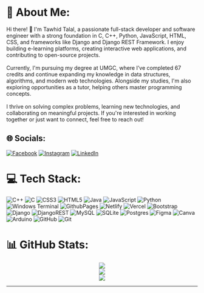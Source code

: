 # 💫 About Me:
Hi there! 👋 I'm Tawhid Talal, a passionate full-stack developer and software engineer with a strong foundation in C, C++, Python, JavaScript, HTML, CSS, and frameworks like Django and Django REST Framework. I enjoy building e-learning platforms, creating interactive web applications, and contributing to open-source projects.<br><br>Currently, I'm pursuing my degree at UMGC, where I’ve completed 67 credits and continue expanding my knowledge in data structures, algorithms, and modern web technologies. Alongside my studies, I'm also exploring opportunities as a tutor, helping others master programming concepts.<br><br>I thrive on solving complex problems, learning new technologies, and collaborating on meaningful projects. If you're interested in working together or just want to connect, feel free to reach out!


## 🌐 Socials:
[![Facebook](https://img.shields.io/badge/Facebook-%231877F2.svg?logo=Facebook&logoColor=white)](https://www.facebook.com/tawhid.ryan.5) [![Instagram](https://img.shields.io/badge/Instagram-%23E4405F.svg?logo=Instagram&logoColor=white)](https://www.instagram.com/tawhid_ryan/) [![LinkedIn](https://img.shields.io/badge/LinkedIn-%230077B5.svg?logo=linkedin&logoColor=white)](https://www.linkedin.com/in/tawhid-talal/) 

# 💻 Tech Stack:
![C++](https://img.shields.io/badge/c++-%2300599C.svg?style=for-the-badge&logo=c%2B%2B&logoColor=white) ![C](https://img.shields.io/badge/c-%2300599C.svg?style=for-the-badge&logo=c&logoColor=white) ![CSS3](https://img.shields.io/badge/css3-%231572B6.svg?style=for-the-badge&logo=css3&logoColor=white) ![HTML5](https://img.shields.io/badge/html5-%23E34F26.svg?style=for-the-badge&logo=html5&logoColor=white) ![Java](https://img.shields.io/badge/java-%23ED8B00.svg?style=for-the-badge&logo=openjdk&logoColor=white) ![JavaScript](https://img.shields.io/badge/javascript-%23323330.svg?style=for-the-badge&logo=javascript&logoColor=%23F7DF1E) ![Python](https://img.shields.io/badge/python-3670A0?style=for-the-badge&logo=python&logoColor=ffdd54) ![Windows Terminal](https://img.shields.io/badge/Windows%20Terminal-%234D4D4D.svg?style=for-the-badge&logo=windows-terminal&logoColor=white) ![GithubPages](https://img.shields.io/badge/github%20pages-121013?style=for-the-badge&logo=github&logoColor=white) ![Netlify](https://img.shields.io/badge/netlify-%23000000.svg?style=for-the-badge&logo=netlify&logoColor=#00C7B7) ![Vercel](https://img.shields.io/badge/vercel-%23000000.svg?style=for-the-badge&logo=vercel&logoColor=white) ![Bootstrap](https://img.shields.io/badge/bootstrap-%238511FA.svg?style=for-the-badge&logo=bootstrap&logoColor=white) ![Django](https://img.shields.io/badge/django-%23092E20.svg?style=for-the-badge&logo=django&logoColor=white) ![DjangoREST](https://img.shields.io/badge/DJANGO-REST-ff1709?style=for-the-badge&logo=django&logoColor=white&color=ff1709&labelColor=gray) ![MySQL](https://img.shields.io/badge/mysql-4479A1.svg?style=for-the-badge&logo=mysql&logoColor=white) ![SQLite](https://img.shields.io/badge/sqlite-%2307405e.svg?style=for-the-badge&logo=sqlite&logoColor=white) ![Postgres](https://img.shields.io/badge/postgres-%23316192.svg?style=for-the-badge&logo=postgresql&logoColor=white) ![Figma](https://img.shields.io/badge/figma-%23F24E1E.svg?style=for-the-badge&logo=figma&logoColor=white) ![Canva](https://img.shields.io/badge/Canva-%2300C4CC.svg?style=for-the-badge&logo=Canva&logoColor=white) ![Arduino](https://img.shields.io/badge/-Arduino-00979D?style=for-the-badge&logo=Arduino&logoColor=white) ![GitHub](https://img.shields.io/badge/github-%23121011.svg?style=for-the-badge&logo=github&logoColor=white) ![Git](https://img.shields.io/badge/git-%23F05033.svg?style=for-the-badge&logo=git&logoColor=white)
# 📊 GitHub Stats:
<div align="center">
  
![](https://github-readme-stats.vercel.app/api?username=tawhid2001&theme=radical&hide_border=false&include_all_commits=true&count_private=false)<br/>
![](https://github-readme-streak-stats.herokuapp.com/?user=tawhid2001&theme=radical&hide_border=false)<br/>
![](https://github-readme-stats.vercel.app/api/top-langs/?username=tawhid2001&theme=radical&hide_border=false&include_all_commits=true&count_private=false&layout=compact)

</div>


---


<!-- Proudly created with GPRM ( https://gprm.itsvg.in ) -->
